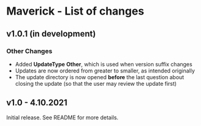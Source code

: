 # Maverick - List of changes

## v1.0.1 (in development)
### Other Changes
- Added **UpdateType** **Other**, which is used when version suffix changes
- Updates are now ordered from greater to smaller, as intended originally
- The update directory is now opened **before** the last question about closing the update 
  (so that the user may review the update first)

## v1.0 - 4.10.2021
Initial release. See README for more details.